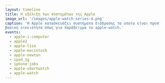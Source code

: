 ```yaml
---
layout: timeline 
title: Η εξέλιξη των συστημάτων της Apple 
image_url: '/images/apple-watch-series-4.png'
caption: 'Η Apple κατασκευάζει συστήματα διάδρασης τα οποία είναι προσιτά και εύχρηστα, ενώ οι καινοτομίες εμφανίζονται σταδιακά έτσι ώστε οι χρήστες να έχουν πάντα μια 
βασική οικειότητα όπως για παράδειγμα το apple-watch.'
events:
  - apple-i-computer
  - apple2
  - apple-lisa
  - apple-macintosh
  - apple-newton
  - ipod_1g
  - iphone-jobs
  - apple-smartwatch
  - apple-watch
---
```

